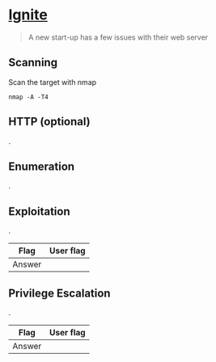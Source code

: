 # [Ignite](https://tryhackme.com/room/ignite)

> A new start-up has a few issues with their web server

## Scanning

Scan the target with nmap

```
nmap -A -T4 
```

## HTTP (optional)

.

## Enumeration

.

## Exploitation

.

| Flag | User flag |
| --- | --- |
| Answer | <flag> |

## Privilege Escalation

.

| Flag | User flag |
| --- | --- |
| Answer | <flag> |
